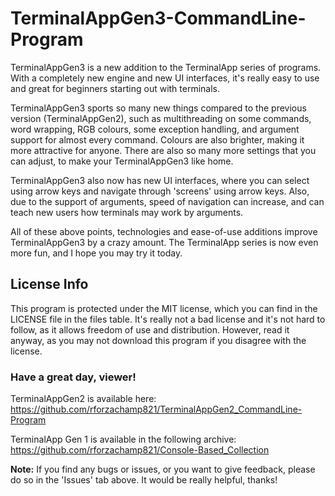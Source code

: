 # TerminalAppGen3-CommandLine-Program
TerminalAppGen3 is a new addition to the TerminalApp series of programs. With a completely new engine and new UI interfaces, it's really easy to use and great for beginners starting out with terminals.

TerminalAppGen3 sports so many new things compared to the previous version (TerminalAppGen2), such as multithreading on some commands, word wrapping, RGB colours, some exception handling, and argument support for almost every command.
Colours are also brighter, making it more attractive for anyone. There are also so many more settings that you can adjust, to make your TerminalAppGen3 like home.

TerminalAppGen3 also now has new UI interfaces, where you can select using arrow keys and navigate through 'screens' using arrow keys. 
Also, due to the support of arguments, speed of navigation can increase, and can teach new users how terminals may work by arguments.

All of these above points, technologies and ease-of-use additions improve TerminalAppGen3 by a crazy amount. The TerminalApp series is now even more fun, and I hope you may try it today.

## License Info
This program is protected under the MIT license, which you can find in the LICENSE file in the files table. It's really not a bad license and it's not hard to follow, as it allows freedom of use and distribution. However, read it anyway, as you may not download this program if you disagree with the license.

### Have a great day, viewer!
TerminalAppGen2 is available here: https://github.com/rforzachamp821/TerminalAppGen2_CommandLine-Program 

TerminalApp Gen 1 is available in the following archive: https://github.com/rforzachamp821/Console-Based_Collection 

**Note:** If you find any bugs or issues, or you want to give feedback, please do so in the 'Issues' tab above. It would be really helpful, thanks!
